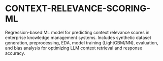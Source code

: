 # CONTEXT-RELEVANCE-SCORING-ML
Regression-based ML model for predicting context relevance scores in enterprise knowledge management systems. Includes synthetic dataset generation, preprocessing, EDA, model training (LightGBM/NN), evaluation, and bias analysis for optimizing LLM context retrieval and response accuracy.
